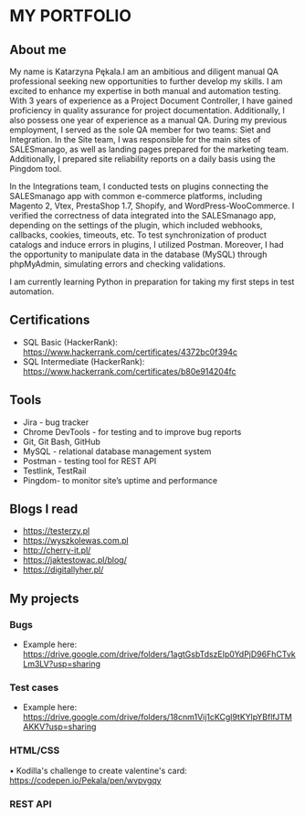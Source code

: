 # MY PORTFOLIO
## About me
My name is Katarzyna Pękala.I am an ambitious and diligent manual QA professional seeking new opportunities to further develop my skills. I am excited to enhance my expertise in both manual and automation testing.
With 3 years of experience as a Project Document Controller, I have gained proficiency in quality assurance for project documentation. Additionally, I also possess one year of experience as a manual QA.
During my previous employment, I served as the sole QA member for two teams: Siet and Integration. 
In the Site team, I was responsible for the main sites of SALESmanago, as well as landing pages prepared for the marketing team. Additionally, I prepared site reliability reports on a daily basis using the Pingdom tool.

In the Integrations team, I conducted tests on plugins connecting the SALESmanago app with common e-commerce platforms, including Magento 2, Vtex, PrestaShop 1.7, Shopify, and WordPress-WooCommerce. I verified the correctness of data integrated into the SALESmanago app, depending on the settings of the plugin, which included webhooks, callbacks, cookies, timeouts, etc. To test synchronization of product catalogs and induce errors in plugins, I utilized Postman. Moreover, I had the opportunity to manipulate data in the database (MySQL) through phpMyAdmin, simulating errors and checking validations.

I am currently learning Python in preparation for taking my first steps in test automation.

## Certifications 
- SQL Basic (HackerRank): https://www.hackerrank.com/certificates/4372bc0f394c
- SQL Intermediate (HackerRank): https://www.hackerrank.com/certificates/b80e914204fc


## Tools
-	Jira - bug tracker
-	Chrome DevTools - for testing and to improve bug reports
-	Git, Git Bash, GitHub
-	MySQL - relational database management system
-	Postman - testing tool for REST API
- Testlink, TestRail
- Pingdom- to monitor site’s uptime and performance


## Blogs I read
-	https://testerzy.pl
-	https://wyszkolewas.com.pl
-	http://cherry-it.pl/
-	https://jaktestowac.pl/blog/
-	https://digitallyher.pl/

## My projects
### Bugs
- Example here: https://drive.google.com/drive/folders/1agtGsbTdszEIp0YdPjD96FhCTvkLm3LV?usp=sharing
### Test cases
- Example here: https://drive.google.com/drive/folders/18cnm1Vij1cKCgl9tKYlpYBflfJTMAKKV?usp=sharing
### HTML/CSS
•	Kodilla's challenge to create valentine's card: https://codepen.io/Pekala/pen/wvpvgqy
### REST API

